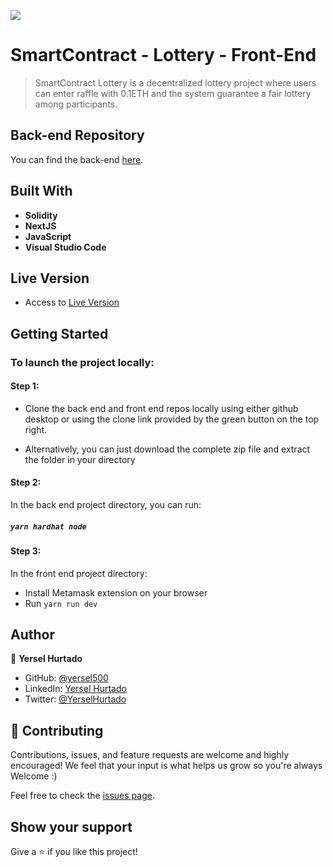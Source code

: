 ![](https://img.shields.io/badge/YERSEL-HURTADO-success)

# SmartContract - Lottery - Front-End

> SmartContract Lottery is a decentralized lottery project where users can enter raffle with 0.1ETH and the system guarantee a fair lottery among participants.

## Back-end Repository

You can find the back-end [here](https://github.com/yersel500/smartcontract-lottery).

## Built With

- **Solidity**
- **NextJS**
- **JavaScript**
- **Visual Studio Code**

## Live Version

- Access to [Live Version](https://sparkling-butterfly-2231.on.fleek.co/)

## Getting Started

### To launch the project locally:

#### Step 1:

- Clone the back end and front end repos locally using either github desktop or using the clone link provided by the green button on the top right.

- Alternatively, you can just download the complete zip file and extract the folder in your directory

#### Step 2:

In the back end project directory, you can run:

##### `yarn hardhat node`

#### Step 3:

In the front end project directory:

- Install Metamask extension on your browser
- Run `yarn run dev`

## Author

👤 **Yersel Hurtado**

- GitHub: [@yersel500](https://github.com/yersel500/)
- LinkedIn: [Yersel Hurtado](https://www.linkedin.com/in/yersel-hurtado/)
- Twitter: [@YerselHurtado](https://twitter.com/YerselHurtado)

## 🤝 Contributing

Contributions, issues, and feature requests are welcome and highly encouraged!
We feel that your input is what helps us grow so you're always Welcome :)

Feel free to check the [issues page](../../issues/).

## Show your support

Give a ⭐️ if you like this project!
